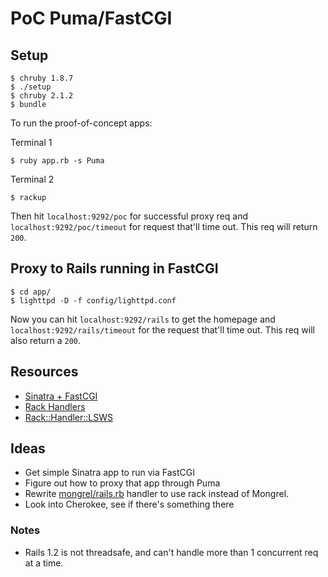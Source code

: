 # PoC Puma/FastCGI

## Setup

```
$ chruby 1.8.7
$ ./setup
$ chruby 2.1.2
$ bundle
```

To run the proof-of-concept apps:

Terminal 1
```
$ ruby app.rb -s Puma
```
Terminal 2
```
$ rackup
```

Then hit `localhost:9292/poc` for successful proxy req and
`localhost:9292/poc/timeout` for request that'll time out.
This req will return `200`.

## Proxy to Rails running in FastCGI

```
$ cd app/
$ lighttpd -D -f config/lighttpd.conf
```

Now you can hit `localhost:9292/rails` to get the homepage and
`localhost:9292/rails/timeout` for the request that'll time out.
This req will also return a `200`.

## Resources

* [Sinatra + FastCGI](http://recipes.sinatrarb.com/p/deployment/fastcgi)
* [Rack Handlers](https://github.com/rack/rack/tree/master/lib/rack/handler)
* [Rack::Handler::LSWS](http://www.rubydoc.info/github/rack/rack/Rack/Handler/LSWS)

## Ideas

* Get simple Sinatra app to run via FastCGI
* Figure out how to proxy that app through Puma
* Rewrite [mongrel/rails.rb](https://github.com/mongrel/mongrel/blob/master/lib/mongrel/rails.rb)
  handler to use rack instead of Mongrel.
* Look into Cherokee, see if there's something there

### Notes

* Rails 1.2 is not threadsafe, and can't handle more than 1 concurrent req
  at a time.

